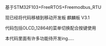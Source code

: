 基于STM32F103+FreeRTOS+Freemodbus_RTU

现已经将代码移植到移动开发板 麒麟板 V3.1

代码包括OLCD_12864的菜单切换配合按键使用

本代码里面有许多功能待开发ing.....
